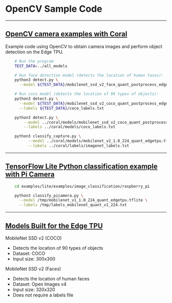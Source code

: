 # OpenCV Sample Code

---

## [OpenCV camera examples with Coral](https://github.com/google-coral/examples-camera/tree/master/opencv)

Example code using OpenCV to obtain camera images and perform object detection on the Edge TPU.

```bash
    # Run the program
    TEST_DATA=../all_models

    # Run face detection model (detects the location of human faces):
    python3 detect.py \
      --model ${TEST_DATA}/mobilenet_ssd_v2_face_quant_postprocess_edgetpu.tflite

    # Run coco model (detects the location of 90 types of objects):
    python3 detect.py \
      --model ${TEST_DATA}/mobilenet_ssd_v2_coco_quant_postprocess_edgetpu.tflite \
      --labels ${TEST_DATA}/coco_labels.txt

    python3 detect.py \
        --model ../coral/models/mobilenet_ssd_v2_coco_quant_postprocess_edgetpu.tflite \
        --labels ../coral/models/coco_labels.txt

    python3 classify_capture.py \
          --model ../coral/models/mobilenet_v2_1.0_224_quant_edgetpu.tflite \
          --labels ../coral/labels/imagenet_labels.txt
```

---

## [TensorFlow Lite Python classification example with Pi Camera](https://github.com/tensorflow/examples/tree/master/lite/examples/image_classification/raspberry_pi)

```bash
    cd examples/lite/examples/image_classification/raspberry_pi

    python3 classify_picamera.py \
      --model /tmp/mobilenet_v1_1.0_224_quant_edgetpu.tflite \
      --labels /tmp/labels_mobilenet_quant_v1_224.txt
```

---

## [Models Built for the Edge TPU](https://coral.ai/models/)

MobileNet SSD v2 (COCO)

- Detects the location of 90 types of objects
- Dataset: COCO
- Input size: 300x300

MobileNet SSD v2 (Faces)

- Detects the location of human faces
- Dataset: Open Images v4
- Input size: 320x320
- Does not require a labels file
